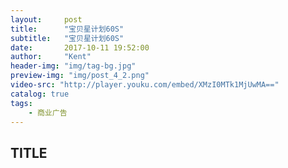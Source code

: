 ```yaml
---
layout:     post
title:      "宝贝星计划60S"
subtitle:   "宝贝星计划60S"
date:       2017-10-11 19:52:00
author:     "Kent"
header-img: "img/tag-bg.jpg"
preview-img: "img/post_4_2.png"
video-src: "http://player.youku.com/embed/XMzI0MTk1MjUwMA=="
catalog: true
tags:
    - 商业广告
---
```


## TITLE